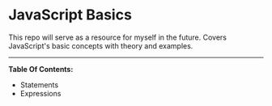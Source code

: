 # JavaScript Basics

This repo will serve as a resource for myself in the future. Covers JavaScript's basic concepts with theory and examples.

***

__Table Of Contents:__

* Statements 
* Expressions